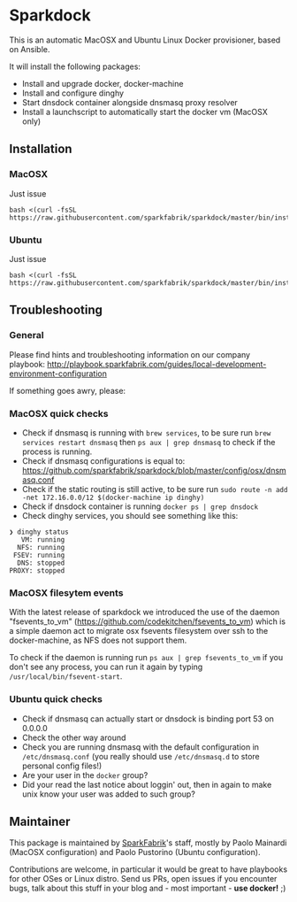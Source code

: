 # Sparkdock

This is an automatic MacOSX and Ubuntu Linux Docker provisioner, based on Ansible.

It will install the following packages:

* Install and upgrade docker, docker-machine
* Install and configure dinghy
* Start dnsdock container alongside dnsmasq proxy resolver
* Install a launchscript to automatically start the docker vm (MacOSX only)

##

## Installation

### MacOSX

Just issue

```
bash <(curl -fsSL https://raw.githubusercontent.com/sparkfabrik/sparkdock/master/bin/install.macosx)
```

### Ubuntu

Just issue

```
bash <(curl -fsSL https://raw.githubusercontent.com/sparkfabrik/sparkdock/master/bin/install.ubuntu)
```

## Troubleshooting

### General

Please find hints and troubleshooting information on our company playbook: http://playbook.sparkfabrik.com/guides/local-development-environment-configuration

If something goes awry, please:

### MacOSX quick checks

* Check if dnsmasq is running with `brew services`, to be sure run `brew services restart dnsmasq` then `ps aux | grep dnsmasq` to check if the process is running.
* Check if dnsmasq configurations is equal to: https://github.com/sparkfabrik/sparkdock/blob/master/config/osx/dnsmasq.conf
* Check if the static routing is still active, to be sure run `sudo route -n add -net 172.16.0.0/12 $(docker-machine ip dinghy)`
* Check if dnsdock container is running `docker ps | grep dnsdock`
* Check dinghy services, you should see something like this:

```
❯ dinghy status
   VM: running
  NFS: running
 FSEV: running
  DNS: stopped
PROXY: stopped

```

### MacOSX filesytem events

With the latest release of sparkdock we introduced the use of the daemon "fsevents_to_vm" (https://github.com/codekitchen/fsevents_to_vm) which is a simple daemon act to migrate osx fsevents filesystem over ssh to the docker-machine, as NFS does not support them.

To check if the daemon is running run `ps aux | grep fsevents_to_vm` if you don't see any process, you can run it again by typing `/usr/local/bin/fsevent-start`.


### Ubuntu quick checks

* Check if dnsmasq can actually start or dnsdock is binding port 53 on 0.0.0.0
* Check the other way around
* Check you are running dnsmasq with the default configuration in `/etc/dnsmasq.conf` (you really should use `/etc/dnsmasq.d` to store personal config files!)
* Are your user in the `docker` group?
* Did your read the last notice about loggin' out, then in again to make unix know your user was added to such group?

## Maintainer

This package is maintained by [SparkFabrik](https://www.sparkfabrik.com)'s staff, mostly by Paolo Mainardi (MacOSX configuration) and Paolo Pustorino (Ubuntu configuration).

Contributions are welcome, in particular it would be great to have playbooks for other OSes or Linux distro.
Send us PRs, open issues if you encounter bugs, talk about this stuff in your blog and - most important - **use docker!** ;)
